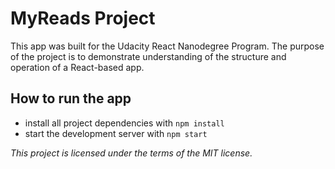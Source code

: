 # MyReads Project

This app was built for the Udacity React Nanodegree Program. The purpose of the project is to demonstrate understanding of the structure and operation of a React-based app.

## How to run the app

* install all project dependencies with `npm install`
* start the development server with `npm start`

_This project is licensed under the terms of the MIT license._

